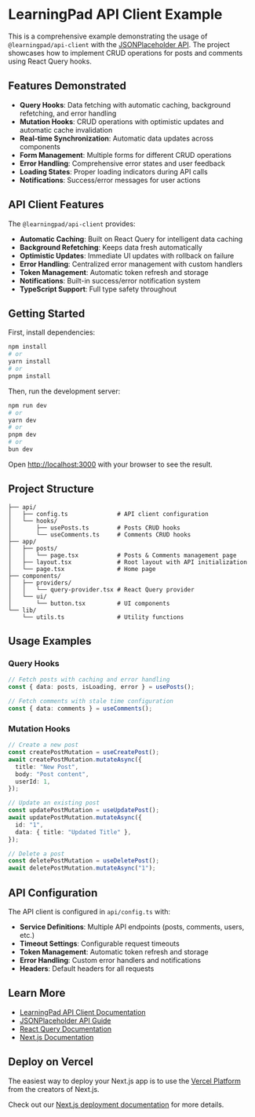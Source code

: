# LearningPad API Client Example

This is a comprehensive example demonstrating the usage of `@learningpad/api-client` with the [JSONPlaceholder API](https://jsonplaceholder.typicode.com/). The project showcases how to implement CRUD operations for posts and comments using React Query hooks.

## Features Demonstrated

- **Query Hooks**: Data fetching with automatic caching, background refetching, and error handling
- **Mutation Hooks**: CRUD operations with optimistic updates and automatic cache invalidation
- **Real-time Synchronization**: Automatic data updates across components
- **Form Management**: Multiple forms for different CRUD operations
- **Error Handling**: Comprehensive error states and user feedback
- **Loading States**: Proper loading indicators during API calls
- **Notifications**: Success/error messages for user actions

## API Client Features

The `@learningpad/api-client` provides:

- **Automatic Caching**: Built on React Query for intelligent data caching
- **Background Refetching**: Keeps data fresh automatically
- **Optimistic Updates**: Immediate UI updates with rollback on failure
- **Error Handling**: Centralized error management with custom handlers
- **Token Management**: Automatic token refresh and storage
- **Notifications**: Built-in success/error notification system
- **TypeScript Support**: Full type safety throughout

## Getting Started

First, install dependencies:

```bash
npm install
# or
yarn install
# or
pnpm install
```

Then, run the development server:

```bash
npm run dev
# or
yarn dev
# or
pnpm dev
# or
bun dev
```

Open [http://localhost:3000](http://localhost:3000) with your browser to see the result.

## Project Structure

```
├── api/
│   ├── config.ts              # API client configuration
│   └── hooks/
│       ├── usePosts.ts        # Posts CRUD hooks
│       └── useComments.ts     # Comments CRUD hooks
├── app/
│   ├── posts/
│   │   └── page.tsx           # Posts & Comments management page
│   ├── layout.tsx             # Root layout with API initialization
│   └── page.tsx               # Home page
├── components/
│   ├── providers/
│   │   └── query-provider.tsx # React Query provider
│   └── ui/
│       └── button.tsx         # UI components
└── lib/
    └── utils.ts               # Utility functions
```

## Usage Examples

### Query Hooks

```typescript
// Fetch posts with caching and error handling
const { data: posts, isLoading, error } = usePosts();

// Fetch comments with stale time configuration
const { data: comments } = useComments();
```

### Mutation Hooks

```typescript
// Create a new post
const createPostMutation = useCreatePost();
await createPostMutation.mutateAsync({
  title: "New Post",
  body: "Post content",
  userId: 1,
});

// Update an existing post
const updatePostMutation = useUpdatePost();
await updatePostMutation.mutateAsync({
  id: "1",
  data: { title: "Updated Title" },
});

// Delete a post
const deletePostMutation = useDeletePost();
await deletePostMutation.mutateAsync("1");
```

## API Configuration

The API client is configured in `api/config.ts` with:

- **Service Definitions**: Multiple API endpoints (posts, comments, users, etc.)
- **Timeout Settings**: Configurable request timeouts
- **Token Management**: Automatic token refresh and storage
- **Error Handling**: Custom error handlers and notifications
- **Headers**: Default headers for all requests

## Learn More

- [LearningPad API Client Documentation](https://github.com/dibyajyoti79/lp-api-client)
- [JSONPlaceholder API Guide](https://jsonplaceholder.typicode.com/guide/)
- [React Query Documentation](https://tanstack.com/query/latest)
- [Next.js Documentation](https://nextjs.org/docs)

## Deploy on Vercel

The easiest way to deploy your Next.js app is to use the [Vercel Platform](https://vercel.com/new?utm_medium=default-template&filter=next.js&utm_source=create-next-app&utm_campaign=create-next-app-readme) from the creators of Next.js.

Check out our [Next.js deployment documentation](https://nextjs.org/docs/app/building-your-application/deploying) for more details.
